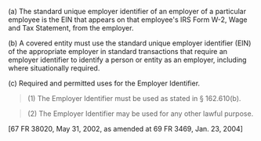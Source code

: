 (a) The standard unique employer identifier of an employer of a particular employee is the EIN that appears on that employee's IRS Form W-2, Wage and Tax Statement, from the employer.

(b) A covered entity must use the standard unique employer identifier (EIN) of the appropriate employer in standard transactions that require an employer identifier to identify a person or entity as an employer, including where situationally required.

&#40;c) Required and permitted uses for the Employer Identifier.
 
> (1) The Employer Identifier must be used as stated in § 162.610(b).

> (2) The Employer Identifier may be used for any other lawful purpose.

[67 FR 38020, May 31, 2002, as amended at 69 FR 3469, Jan. 23, 2004]
